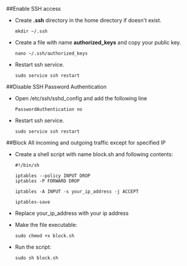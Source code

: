 ##Enable SSH access

* Create **.ssh** directory in the home directory if doesn't exist.

    ```
    mkdir ~/.ssh
    ```
* Create a file with name **authorized\_keys** and copy your public key.

    ```
    nano ~/.ssh/authorized_keys
    ```
* Restart ssh service.

    ```
    sudo service ssh restart
    ```


##Disable SSH Password Authentication

* Open /etc/ssh/sshd_config and add the following line

    ```
    PasswordAuthentication no
    ```
* Restart ssh service.
    
    ```
    sudo service ssh restart
    ```


##Block All incoming and outgoing traffic except for specified IP

* Create a shell script with name block.sh and following contents:

    ```
    #!/bin/sh

    iptables --policy INPUT DROP
    iptables -P FORWARD DROP
    
    iptables -A INPUT -s your_ip_address -j ACCEPT

    iptables-save
    ```
 * Replace your_ip_address with your ip address
* Make the file executable:

    ```
    sudo chmod +x block.sh
    ```
* Run the script:

    ```
    sudo sh block.sh
    ```
